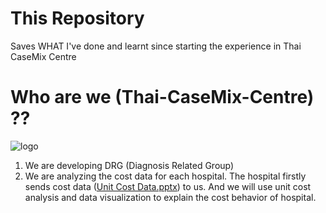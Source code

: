 # This Repository
Saves WHAT I've done and learnt since starting the experience in Thai CaseMix Centre 

# Who are we (Thai-CaseMix-Centre) ??

  ![logo](https://user-images.githubusercontent.com/88824754/129388993-79c90d2a-f978-458e-a658-73c2a868b9b1.png)

  1. We are developing DRG (Diagnosis Related Group)
  2. We are analyzing the cost data for each hospital. 
  The hospital firstly sends cost data ([Unit Cost Data.pptx](https://github.com/PtkPlum/Thai-CaseMix-Centre/files/6983741/Unit.Cost.Data.pptx)) to us. And we will use unit cost analysis and data visualization to explain the cost behavior of hospital.


